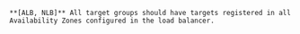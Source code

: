    **[ALB, NLB]** All target groups should have targets registered in all Availability Zones configured in the load balancer.
